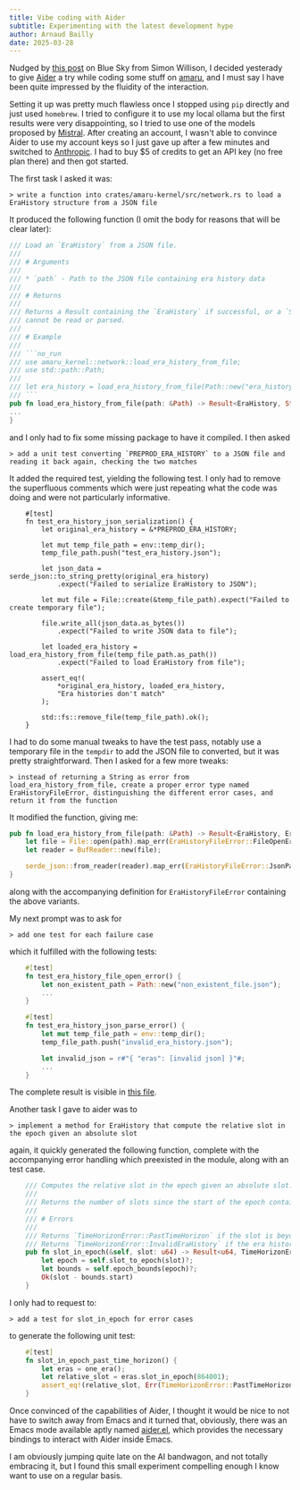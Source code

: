 ```yaml
---
title: Vibe coding with Aider
subtitle: Experimenting with the latest development hype
author: Arnaud Bailly
date: 2025-03-28
---
```


Nudged by [this post](https://bsky.app/profile/simonwillison.net/post/3lgsxsw6ma22z) on Blue Sky from Simon Willison, I decided yesterady to give [Aider](https://aider.chat) a try while coding some stuff on [amaru](https://github.com/pragma-org/amaru), and I must say I have been quite impressed by the fluidity of the interaction.

Setting it up was pretty much flawless once I stopped using `pip` directly and just used `homebrew`. I tried to configure it to use my local ollama but the first results were very disappointing, so I tried to use one of the models proposed by [Mistral](https://mistral.ai). After creating an account, I wasn't able to convince Aider to use my account keys so I just gave up after a few minutes and switched to [Anthropic](https://anthropic.com/). I had to buy $5 of credits to get an API key (no free plan there) and then got started.

The first task I asked it was:

```
> write a function into crates/amaru-kernel/src/network.rs to load a EraHistory structure from a JSON file
```

It produced the following function (I omit the body for reasons that will be clear later):

```rust
/// Load an `EraHistory` from a JSON file.
///
/// # Arguments
///
/// * `path` - Path to the JSON file containing era history data
///
/// # Returns
///
/// Returns a Result containing the `EraHistory` if successful, or a `String` if the file
/// cannot be read or parsed.
///
/// # Example
///
/// ```no_run
/// use amaru_kernel::network::load_era_history_from_file;
/// use std::path::Path;
///
/// let era_history = load_era_history_from_file(Path::new("era_history.json")).unwrap();
/// ```
pub fn load_era_history_from_file(path: &Path) -> Result<EraHistory, String> {
...
}
```

and I only had to fix some missing package to have it compiled. I then asked

```
> add a unit test converting `PREPROD_ERA_HISTORY` to a JSON file and reading it back again, checking the two matches
```

It added the required test, yielding the following test. I only had to remove the superfluous comments which were just repeating what the code was doing and were not particularly informative.

```
    #[test]
    fn test_era_history_json_serialization() {
        let original_era_history = &*PREPROD_ERA_HISTORY;

        let mut temp_file_path = env::temp_dir();
        temp_file_path.push("test_era_history.json");

        let json_data = serde_json::to_string_pretty(original_era_history)
            .expect("Failed to serialize EraHistory to JSON");

        let mut file = File::create(&temp_file_path).expect("Failed to create temporary file");

        file.write_all(json_data.as_bytes())
            .expect("Failed to write JSON data to file");

        let loaded_era_history = load_era_history_from_file(temp_file_path.as_path())
            .expect("Failed to load EraHistory from file");

        assert_eq!(
            *original_era_history, loaded_era_history,
            "Era histories don't match"
        );

        std::fs::remove_file(temp_file_path).ok();
    }
```

I had to do some manual tweaks to have the test pass, notably use a temporary file in the `tempdir` to add the JSON file to converted, but it was pretty straightforward. Then I asked for a few more tweaks:

```
> instead of returning a String as error from load_era_history_from_file, create a proper error type named EraHistoryFileError, distinguishing the different error cases, and return it from the function
```

It modified the function, giving me:

```rust
pub fn load_era_history_from_file(path: &Path) -> Result<EraHistory, EraHistoryFileError> {
    let file = File::open(path).map_err(EraHistoryFileError::FileOpenError)?;
    let reader = BufReader::new(file);

    serde_json::from_reader(reader).map_err(EraHistoryFileError::JsonParseError)
}
```

along with the accompanying definition for `EraHistoryFileError` containing the above variants.

My next prompt was to ask for

```
> add one test for each failure case
```

which it fulfilled with the following tests:

```rust
    #[test]
    fn test_era_history_file_open_error() {
        let non_existent_path = Path::new("non_existent_file.json");
        ...
    }

    #[test]
    fn test_era_history_json_parse_error() {
        let mut temp_file_path = env::temp_dir();
        temp_file_path.push("invalid_era_history.json");

        let invalid_json = r#"{ "eras": [invalid json] }"#;
        ...
    }
```

The complete result is visible in [this file](https://github.com/pragma-org/amaru/blob/main/crates/amaru-kernel/src/network.rs).

Another task I gave to aider was to

```
> implement a method for EraHistory that compute the relative slot in the epoch given an absolute slot
```

again, it quickly generated the following function, complete with the accompanying error handling which preexisted in the module, along with an test case.

```rust
    /// Computes the relative slot in the epoch given an absolute slot.
    ///
    /// Returns the number of slots since the start of the epoch containing the given slot.
    ///
    /// # Errors
    ///
    /// Returns `TimeHorizonError::PastTimeHorizon` if the slot is beyond the time horizon.
    /// Returns `TimeHorizonError::InvalidEraHistory` if the era history is invalid.
    pub fn slot_in_epoch(&self, slot: u64) -> Result<u64, TimeHorizonError> {
        let epoch = self.slot_to_epoch(slot)?;
        let bounds = self.epoch_bounds(epoch)?;
        Ok(slot - bounds.start)
    }
```

I only had to request to:

```
> add a test for slot_in_epoch for error cases
```

to generate the following unit test:

```rust
    #[test]
    fn slot_in_epoch_past_time_horizon() {
        let eras = one_era();
        let relative_slot = eras.slot_in_epoch(864001);
        assert_eq!(relative_slot, Err(TimeHorizonError::PastTimeHorizon));
    }

```

Once convinced of the capabilities of Aider, I thought it would be nice to not have to switch away from Emacs and it turned that, obviously, there was an Emacs mode available aptly named [aider.el](https://github.com/tninja/aider.el), which provides the necessary bindings to interact with Aider inside Emacs.

I am obviously jumping quite late on the AI bandwagon, and not totally embracing it, but I found this small experiment compelling enough I know want to use on a regular basis.
